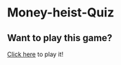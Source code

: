 
# Money-heist-Quiz

## Want to play this game?
[Click here](https://replit.com/@VishalMakwana23/Practical-3-CLI-Quiz-app-in-Nodejs-1?v=1) to play it!


